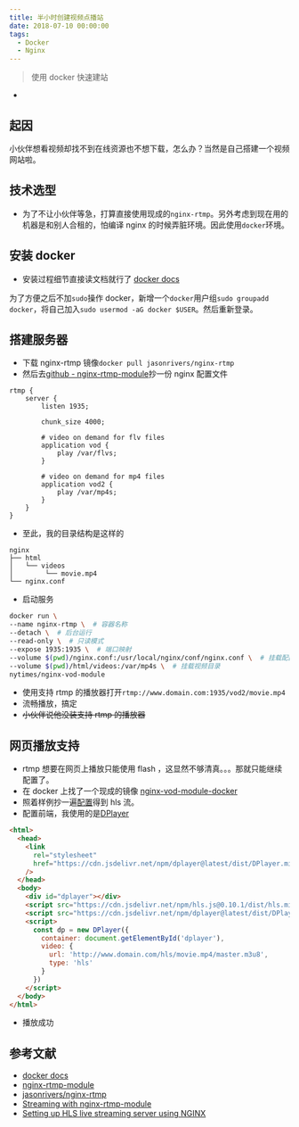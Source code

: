 ```yaml
---
title: 半小时创建视频点播站
date: 2018-07-10 00:00:00
tags:
  - Docker
  - Nginx
---
```


> 使用 docker 快速建站

- <!--more-->

## 起因

小伙伴想看视频却找不到在线资源也不想下载，怎么办？当然是自己搭建一个视频网站啦。

## 技术选型

- 为了不让小伙伴等急，打算直接使用现成的`nginx-rtmp`。另外考虑到现在用的机器是和别人合租的，怕编译 nginx 的时候弄脏环境。因此使用`docker`环境。

## 安装 docker

- 安装过程细节直接读文档就行了 [docker docs](https://docs.docker.com/install/)

为了方便之后不加`sudo`操作 docker，新增一个`docker`用户组`sudo groupadd docker`，将自己加入`sudo usermod -aG docker $USER`。然后重新登录。

## 搭建服务器

- 下载 nginx-rtmp 镜像`docker pull jasonrivers/nginx-rtmp`
- 然后去[github - nginx-rtmp-module](https://github.com/arut/nginx-rtmp-module)抄一份 nginx 配置文件

```nginx
rtmp {
    server {
        listen 1935;

        chunk_size 4000;

        # video on demand for flv files
        application vod {
            play /var/flvs;
        }

        # video on demand for mp4 files
        application vod2 {
            play /var/mp4s;
        }
    }
}
```

- 至此，我的目录结构是这样的

```
nginx
├── html
│   └── videos
│        └── movie.mp4
└── nginx.conf
```

- 启动服务

```bash
docker run \
--name nginx-rtmp \  # 容器名称
--detach \  # 后台运行
--read-only \  # 只读模式
--expose 1935:1935 \  # 端口映射
--volume $(pwd)/nginx.conf:/usr/local/nginx/conf/nginx.conf \  # 挂载配置文件
--volume $(pwd)/html/videos:/var/mp4s \  # 挂载视频目录
nytimes/nginx-vod-module
```

- 使用支持 rtmp 的播放器打开`rtmp://www.domain.com:1935/vod2/movie.mp4`
- 流畅播放，搞定
- ~~小伙伴说他没装支持 rtmp 的播放器~~

## 网页播放支持

- rtmp 想要在网页上播放只能使用 flash ，这显然不够清真。。。那就只能继续配置了。
- 在 docker 上找了一个现成的镜像 [nginx-vod-module-docker](https://github.com/NYTimes/nginx-vod-module-docker)
- 照着样例抄一遍[配置](https://github.com/NYTimes/nginx-vod-module-docker/blob/master/examples/nginx.conf)得到 hls 流。
- 配置前端，我使用的是[DPlayer](https://github.com/MoePlayer/DPlayer)

```html
<html>
  <head>
    <link
      rel="stylesheet"
      href="https://cdn.jsdelivr.net/npm/dplayer@latest/dist/DPlayer.min.css"
    />
  </head>
  <body>
    <div id="dplayer"></div>
    <script src="https://cdn.jsdelivr.net/npm/hls.js@0.10.1/dist/hls.min.js"></script>
    <script src="https://cdn.jsdelivr.net/npm/dplayer@latest/dist/DPlayer.min.js"></script>
    <script>
      const dp = new DPlayer({
        container: document.getElementById('dplayer'),
        video: {
          url: 'http://www.domain.com/hls/movie.mp4/master.m3u8',
          type: 'hls'
        }
      })
    </script>
  </body>
</html>
```

- 播放成功

## 参考文献

- [docker docs](https://docs.docker.com/)
- [nginx-rtmp-module](https://github.com/arut/nginx-rtmp-module/)
- [jasonrivers/nginx-rtmp](https://hub.docker.com/r/jasonrivers/nginx-rtmp/)
- [Streaming with nginx-rtmp-module](http://nginx-rtmp.blogspot.com/)
- [Setting up HLS live streaming server using NGINX](https://docs.peer5.com/guides/setting-up-hls-live-streaming-server-using-nginx/)
